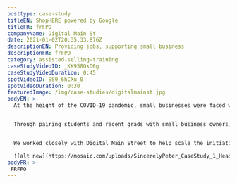 ```yaml
---
posttype: case-study
titleEN: ShopHERE powered by Google
titleFR: frFPO
companyName: Digital Main St
date: 2021-01-02T20:35:33.876Z
descriptionEN: Providing jobs, supporting small business
descriptionFR: frFPO
category: assisted-selling-training
caseStudyVideoID: _KK958OkD6g
caseStudyVideoDuration: 0:45
spotVideoID: SS9_6hCXu_0
spotVideoDuration: 0:30
featuredImage: /img/case-studies/digitalmainst.jpg
bodyEN: >-
  At the height of the COVID-19 pandemic, small businesses were faced with unprecedented challenges, one of which was converting brick and mortar operations to ecommerce. Our client, Digital Main Street partnered with Google, Facebook, MasterCard, Shopify and more to focus on how they could support small businesses.


  Through pairing students and recent grads with small business owners, we helped Digital Main Street provide the right tools and resources to get businesses online and achieve digital transformation. Introducing ShopHERE powered by Google: a program that provides independent small businesses with a quick, easy and no-cost way to get selling online right away.


  We worked closely with Digital Main Street to help scale the initiative with a **goal of helping 50,000 small businesses online.** We implemented a **diversity and inclusion hiring strategy, training over 500 students** and recent grads as resources for small business owners to help them get their business online and maintain growth.

  ![alt new](https://mosaic.com/uploads/SincerelyPeter_CaseStudy_1_Header_3840x2160.jpg)
bodyFR: >-
 FRFPO
---
```

